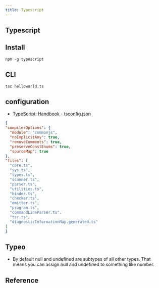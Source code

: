 ```yaml
---
title: Typescript
---
```


## Typescript


## Install

```
npm -g typescript
```

## CLI

```
tsc helloworld.ts
```

## configuration
- [TypeScript: Handbook \- tsconfig\.json](https://www.typescriptlang.org/docs/handbook/tsconfig-json.html)

```json
{
"compilerOptions": {
  "module": "commonjs",
  "noImplicitAny": true,
  "removeComments": true,
  "preserveConstEnums": true,
  "sourceMap": true
},
"files": [
  "core.ts",
  "sys.ts",
  "types.ts",
  "scanner.ts",
  "parser.ts",
  "utilities.ts",
  "binder.ts",
  "checker.ts",
  "emitter.ts",
  "program.ts",
  "commandLineParser.ts",
  "tsc.ts",
  "diagnosticInformationMap.generated.ts"
]
}
```

## Typeo

- By default null and undefined are subtypes of all other types. That means you can assign null and undefined to something like number.

## Reference

